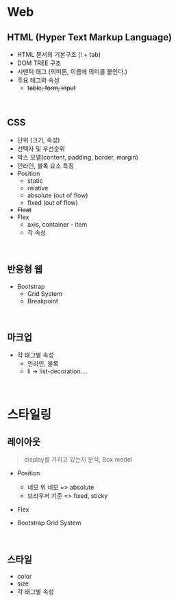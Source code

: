 # Web

## HTML (Hyper Text Markup Language)

- HTML 문서의 기본구조 (! + tab)
- DOM TREE 구조
- 시맨틱 태그 (의미론, 이름에 의미를 붙인다.)
- 주요 태그와 속성
  - ~~table, form, input~~ 

<br>

## CSS

- 단위 (크기, 속성)
- 선택자 및 우선순위
- 박스 모델(content, padding, border, margin)
- 인라인, 블록 요소 특징
- Position
  - static
  - relative
  - absolute (out of flow)
  - fixed (out of flow)
- ~~Float~~
- Flex
  - axis, container - item
  - 각 속성

<br>

## 반응형 웹

- Bootstrap
  - Grid System
  - Breakpoint

<br>

## 마크업

- 각 태그별 속성
  - 인라인, 블록
  - li -> list-decoration....

<br>

# 스타일링

## 레이아웃

> display를 가지고 있는지 분석, Box model

- Position
  - 네모 위 네모 => absolute
  - 브라우저 기준 => fixed, sticky

- Flex
- Bootstrap Grid System

<br>

## 스타일

- color
- size
- 각 태그별 속성
